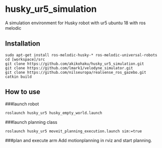# husky_ur5_simulation
A simulation environment for Husky robot with ur5
ubuntu 18 with ros melodic

## Installation

```
sudo apt-get install ros-melodic-husky-* ros-melodic-universal-robots
cd [workspace]/src
git clone https://github.com/akikohaku/husky_ur5_simulation.git
git clone https://github.com/lmark1/velodyne_simulator.git
git clone https://github.com/nilseuropa/realsense_ros_gazebo.git
catkin build
```

## How to use

###launch robot
```
roslaunch husky_ur5 husky_empty_world.launch
```

###launch planning class
```
roslaunch husky_ur5 moveit_planning_execution.launch sim:=true
```

###plan and execute arm
Add motionplanning in rviz and start planning.
